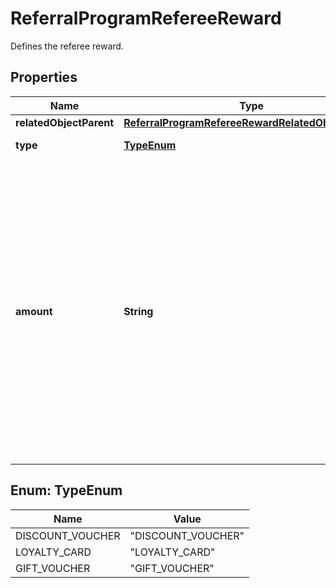 

# ReferralProgramRefereeReward

Defines the referee reward.

## Properties

| Name | Type | Description |
|------------ | ------------- | ------------- |
|**relatedObjectParent** | [**ReferralProgramRefereeRewardRelatedObjectParent**](ReferralProgramRefereeRewardRelatedObjectParent.md) |  |
|**type** | [**TypeEnum**](#TypeEnum) | Type of reward. |
|**amount** | **String** | Define the number of &#x60;points&#x60; to add to a loyalty card or &#x60;credits&#x60; to the balance on a gift card. In case of the gift card, the value is multiplied by 100 to precisely represent 2 decimal places. For example, $100 amount is written as 10000. |



## Enum: TypeEnum

| Name | Value |
|---- | -----|
| DISCOUNT_VOUCHER | &quot;DISCOUNT_VOUCHER&quot; |
| LOYALTY_CARD | &quot;LOYALTY_CARD&quot; |
| GIFT_VOUCHER | &quot;GIFT_VOUCHER&quot; |



